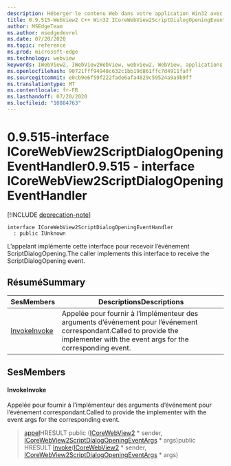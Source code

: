 ```yaml
---
description: Héberger le contenu Web dans votre application Win32 avec le contrôle Microsoft Edge WebView2
title: 0.9.515-WebView2 C++ Win32 ICoreWebView2ScriptDialogOpeningEventHandler
author: MSEdgeTeam
ms.author: msedgedevrel
ms.date: 07/20/2020
ms.topic: reference
ms.prod: microsoft-edge
ms.technology: webview
keywords: IWebView2, IWebView2WebView, webview2, WebView, applications Win32, Win32, Edge, ICoreWebView2, ICoreWebView2Controller, contrôle de navigateur, html Edge
ms.openlocfilehash: 90721fff94948c632c1bb19d861ffc7d4911faff
ms.sourcegitcommit: e0cb9e6f59f222fade6afa4829c59524a9a9b9ff
ms.translationtype: MT
ms.contentlocale: fr-FR
ms.lasthandoff: 07/20/2020
ms.locfileid: "10884763"
---
```

# <span data-ttu-id="28c1a-104">0.9.515-interface ICoreWebView2ScriptDialogOpeningEventHandler</span><span class="sxs-lookup"><span data-stu-id="28c1a-104">0.9.515 - interface ICoreWebView2ScriptDialogOpeningEventHandler</span></span> 

[!INCLUDE [deprecation-note](../../includes/deprecation-note.md)]

```
interface ICoreWebView2ScriptDialogOpeningEventHandler
  : public IUnknown
```

<span data-ttu-id="28c1a-105">L’appelant implémente cette interface pour recevoir l’événement ScriptDialogOpening.</span><span class="sxs-lookup"><span data-stu-id="28c1a-105">The caller implements this interface to receive the ScriptDialogOpening event.</span></span>

## <span data-ttu-id="28c1a-106">Résumé</span><span class="sxs-lookup"><span data-stu-id="28c1a-106">Summary</span></span>

 <span data-ttu-id="28c1a-107">Ses</span><span class="sxs-lookup"><span data-stu-id="28c1a-107">Members</span></span>                        | <span data-ttu-id="28c1a-108">Descriptions</span><span class="sxs-lookup"><span data-stu-id="28c1a-108">Descriptions</span></span>
--------------------------------|---------------------------------------------
[<span data-ttu-id="28c1a-109">Invoke</span><span class="sxs-lookup"><span data-stu-id="28c1a-109">Invoke</span></span>](#invoke) | <span data-ttu-id="28c1a-110">Appelée pour fournir à l’implémenteur des arguments d’événement pour l’événement correspondant.</span><span class="sxs-lookup"><span data-stu-id="28c1a-110">Called to provide the implementer with the event args for the corresponding event.</span></span>

## <span data-ttu-id="28c1a-111">Ses</span><span class="sxs-lookup"><span data-stu-id="28c1a-111">Members</span></span>

#### <span data-ttu-id="28c1a-112">Invoke</span><span class="sxs-lookup"><span data-stu-id="28c1a-112">Invoke</span></span> 

<span data-ttu-id="28c1a-113">Appelée pour fournir à l’implémenteur des arguments d’événement pour l’événement correspondant.</span><span class="sxs-lookup"><span data-stu-id="28c1a-113">Called to provide the implementer with the event args for the corresponding event.</span></span>

> <span data-ttu-id="28c1a-114">[appel](#invoke)HRESULT public ([ICoreWebView2](icorewebview2.md) \* sender, [ICoreWebView2ScriptDialogOpeningEventArgs](icorewebview2scriptdialogopeningeventargs.md) \* args)</span><span class="sxs-lookup"><span data-stu-id="28c1a-114">public HRESULT [Invoke](#invoke)([ICoreWebView2](icorewebview2.md) \* sender, [ICoreWebView2ScriptDialogOpeningEventArgs](icorewebview2scriptdialogopeningeventargs.md) \* args)</span></span>


